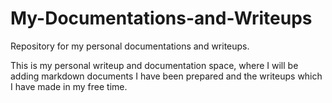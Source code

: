 # My-Documentations-and-Writeups
Repository for my personal documentations and writeups.

This is my personal writeup and documentation space, where I will be adding markdown documents I have been prepared and the writeups which I have made in my free time.
